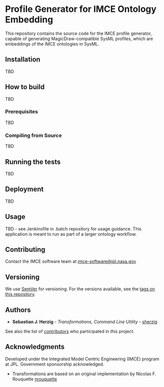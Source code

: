 # Profile Generator for IMCE Ontology Embedding

This repository contains the source code for the IMCE profile generator, capable of generating MagicDraw-compatible SysML profiles, which are embeddings of the IMCE ontologies in SysML.

## Installation
TBD

## How to build

TBD
 
### Prerequisites

TBD
 
### Compiling from Source
 
TBD

## Running the tests
 
TBD 
 
## Deployment
 
TBD

## Usage

TBD - see Jenkinsfile in .batch repository for usage guidance. This application is meant to run as part of a larger ontology workflow.

## Contributing

Contact the IMCE software team at [imce-software@jpl.nasa.gov](mailto:imce-software@jpl.nasa.gov)
 
## Versioning
 
We use [SemVer](http://semver.org/) for versioning. For the versions available, see the [tags on this repository](https://github.com/JPL-IMCE/profileGenerator/tags).
 
## Authors
 
* **Sebastian J. Herzig** - *Transformations, Command Line Utility* - [sherzig](https://github.com/sjiherzig)
 
See also the list of [contributors](contributors) who participated in this project.
 
## Acknowledgments
 
Developed under the Integrated Model Centric Engineering (IMCE) program at JPL. Government sponsorship acknowledged.
 
* Transformations are based on an original implementation by Nicolas F. Rouquette [nrouquette](https://github.com/rouquett)

